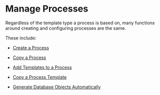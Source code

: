 # Manage Processes

Regardless of the template type a process is based on, many functions
around creating and configuring processes are the same.

These include:

  - [Create a Process](Create_a_Process.htm)

  - [Copy a Process](Copy_a_Process.htm)

  - [Add Templates to a Process](Add_Templates_to_a_Process.htm)

  - [Copy a Process Template](Copy_a_Process_Template.htm)

  - [Generate Database Objects
    Automatically](Generate_Database_Objects_Automatically.htm)

